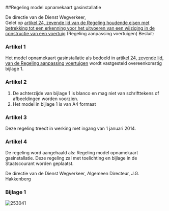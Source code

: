 <meta http-equiv='Content-Type' content='text/html; charset=utf-8' />

##Regeling model opnamekaart gasinstallatie

De directie van de Dienst Wegverkeer,  
Gelet op [artikel 24, zevende lid van de Regeling houdende eisen met betrekking tot een erkenning voor het uitvoeren van een wijziging in de constructie van een voertuig](../../../../../../ministeriele-regeling/regeling/aanpassing/voertuigen/BWBR0025732/README.md) (Regeling aanpassing voertuigen)
Besluit:    

### Artikel  1  

Het model opnamekaart gasinstallatie als bedoeld in [artikel 24, zevende lid, van de Regeling aanpassing voertuigen](../../../../../../ministeriele-regeling/regeling/aanpassing/voertuigen/BWBR0025732/README.md) wordt vastgesteld overeenkomstig bijlage 1. 

### Artikel  2  

1.  De achterzijde van bijlage 1 is blanco en mag niet van schrifttekens of afbeeldingen worden voorzien.   
2.  Het model in bijlage 1 is van A4 formaat  

### Artikel  3  

Deze regeling treedt in werking met ingang van 1 januari 2014. 

### Artikel  4  

De regeling word aangehaald als: Regeling model opnamekaart gasinstallatie. 
Deze regeling zal met toelichting en bijlage in de Staatscourant worden geplaatst.  

De directie van de Dienst Wegverkeer, 
Algemeen Directeur, 
J.G. Hakkenberg    

### Bijlage  1  

![253041](http://wetten.overheid.nl/Illustration/253041)

